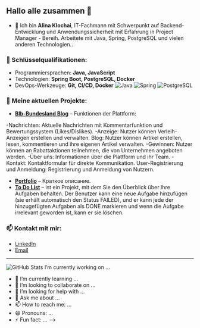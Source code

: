 ## Hallo alle zusammen 👋

- 🔭 Ich bin **Alina Klochai**, IT-Fachmann mit Schwerpunkt auf Backend-Entwicklung und Anwendungssicherheit mit Erfahrung in Project Manager - Bereih. Arbeitete mit Java, Spring, PostgreSQL und vielen anderen Technologien..

### 🌟 Schlüsselqualifikationen:
- Programmiersprachen: **Java, JavaScript**
- Technologien: **Spring Boot, PostgreSQL, Docker**
- DevOps-Werkzeuge: **Git, CI/CD, Docker**
![Java](https://img.shields.io/badge/Java-ED8B00?style=for-the-badge&logo=java&logoColor=white)
![Spring](https://img.shields.io/badge/Spring-6DB33F?style=for-the-badge&logo=spring&logoColor=white)
![PostgreSQL](https://img.shields.io/badge/PostgreSQL-316192?style=for-the-badge&logo=postgresql&logoColor=white)

### 🚀 Meine aktuellen Projekte:
- **[Blb-Bundesland Blog](https://blblog.top)** – Funktionen der Plattform:

-Nachrichten: Aktuelle Nachrichten mit Kommentarfunktion und Bewertungssystem (Likes/Dislikes).
-Anzeige: Nutzer können Verleih-Anzeigen erstellen und verwalten.
Blog: Nutzer können Artikel erstellen, lesen, kommentieren und ihre eigenen Artikel verwalten.
-Gewinnen: Nutzer können an Rabattaktionen teilnehmen, die von Unternehmen angeboten werden.
-Über uns: Informationen über die Plattform und ihr Team.
-Kontakt: Kontaktformular für direkte Kommunikation.
User-Registrierung und Anmeldung: Registrierung und Anmeldung von Nutzern.
- **[Portfolio](https://alinaklochai.github.io/portfolio/)** – Краткое описание.
- **[To Do List](https://github.com/AlinaKlochai/toDoList_project)** – ist ein Projekt, mit dem Sie den Überblick über Ihre Aufgaben behalten. Der Benutzer kann eine neue Aufgabe hinzufügen (sie erhält automatisch den Status FAILED), und er kann jede der hinzugefügten Aufgaben als DONE markieren und wenn die Aufgabe irrelevant geworden ist, kann er sie löschen.

### 📫 Kontakt mit mir:
- [LinkedIn](https://www.linkedin.com/in/alina-klochai/)
- [Email](alinaklochai@tuta.io)

---
![GitHub Stats](https://github-readme-stats.vercel.app/api?username=AlinaKlochai&show_icons=true&theme=radical)
I’m currently working on ...
- 🌱 I’m currently learning ...
- 👯 I’m looking to collaborate on ...
- 🤔 I’m looking for help with ...
- 💬 Ask me about ...
- 📫 How to reach me: ...
- 😄 Pronouns: ...
- ⚡ Fun fact: ...
-->
